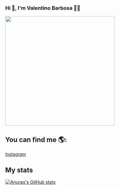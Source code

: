 ### Hi 👋, I'm Valentino Barbosa 👨‍💻
<img src="https://media.giphy.com/media/v1.Y2lkPTc5MGI3NjExaTc5bGdmaXN0bzRzeTE1dnh4YjZ5OTFjbXFrbGc2czZ0N2UzbXNwZCZlcD12MV9pbnRlcm5hbF9naWZfYnlfaWQmY3Q9Zw/RbDKaczqWovIugyJmW/giphy.gif" width="350px">

## You can find me 🌎:
[Instagram](https://www.instagram.com/val3ntin00/)

## My stats
[![Anurag's GitHub stats](https://github-readme-stats.vercel.app/api?username=valentinoarg)](https://github.com/anuraghazra/github-readme-stats)
